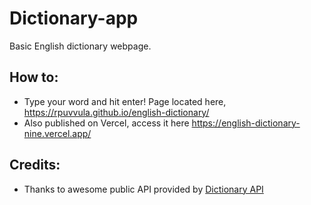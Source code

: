 # Dictionary-app

Basic English dictionary webpage.

## How to:
* Type your word and hit enter! Page located here, https://rpuvvula.github.io/english-dictionary/
* Also published on Vercel, access it here https://english-dictionary-nine.vercel.app/

## Credits:
* Thanks to awesome public API provided by [Dictionary API](https://dictionaryapi.dev/)
